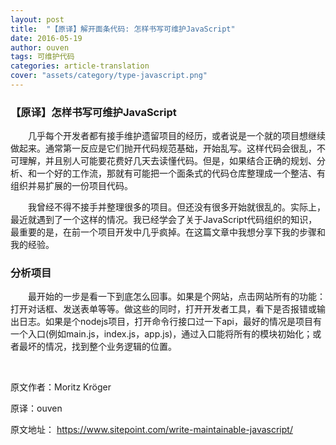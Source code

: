 ```yaml
---
layout: post
title:  "【原译】解开面条代码: 怎样书写可维护JavaScript"
date: 2016-05-19
author: ouven
tags: 可维护代码
categories: article-translation
cover: "assets/category/type-javascript.png"
---
```


### 【原译】怎样书写可维护JavaScript

&emsp;&emsp;几乎每个开发者都有接手维护遗留项目的经历，或者说是一个就的项目想继续做起来。通常第一反应是它们抛开代码规范基础，开始乱写。这样代码会很乱，不可理解，并且别人可能要花费好几天去读懂代码。但是，如果结合正确的规划、分析、和一个好的工作流，那就有可能把一个面条式的代码仓库整理成一个整洁、有组织并易扩展的一份项目代码。

&emsp;&emsp;我曾经不得不接手并整理很多的项目。但还没有很多开始就很乱的。实际上，最近就遇到了一个这样的情况。我已经学会了关于JavaScript代码组织的知识，最重要的是，在前一个项目开发中几乎疯掉。在这篇文章中我想分享下我的步骤和我的经验。

### 分析项目

&emsp;&emsp;最开始的一步是看一下到底怎么回事。如果是个网站，点击网站所有的功能：打开对话框、发送表单等等。做这些的同时，打开开发者工具，看下是否报错或输出日志。如果是个nodejs项目，打开命令行接口过一下api，最好的情况是项目有一个入口(例如main.js，index.js，app.js)，通过入口能将所有的模块初始化；或者最坏的情况，找到整个业务逻辑的位置。

&emsp;&emsp;


原文作者：Moritz Kröger

原译：ouven

原文地址： https://www.sitepoint.com/write-maintainable-javascript/

